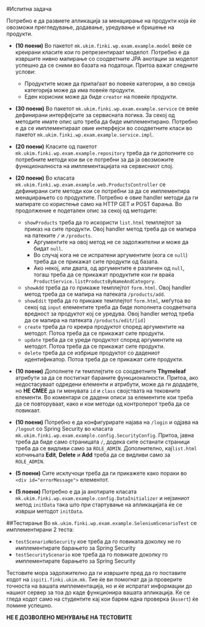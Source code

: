 #Испитна задача

Потребно е да развиете апликација за менаџирање на продукти која ќе овозможи прегледување, додавање, уредување и бришење 
на продукти. 

- **(10 поени)** Во пакетот `mk.ukim.finki.wp.exam.example.model` веќе се креирани класите кои го репрезентираат моделот. 
Потребно е да извршите нивно мапирање со соодветните JPA анотации за моделот успешно да се сними во базата на податоци. 
Притоа важат следните услови: 
  - Продуктите може да припаѓаат во повеќе категории, а во секоја категорија може да има повеќе продукти.
  - Еден корисник може да биде `creator` на повеќе продукти. 

- **(30 поени)** Во пакетот `mk.ukim.finki.wp.exam.example.service` се веќе дефинирани интерфејсите за сервисната логика. 
За секој од методите имате опис што треба да биде имплементирано. Потребно е да се имплементираат овие интерфејси во 
соодветните класи во пакетот `mk.ukim.finki.wp.exam.example.service.impl`. 

- **(20 поени)** Класите од пакетот `mk.ukim.finki.wp.exam.example.repository` треба да ги дополните со потребните методи 
кои ви се потребни за да ја овозможите функционалноста на имплементацијата на сервисниот слој.

- **(20 поени)** Во класата `mk.ukim.finki.wp.exam.example.web.ProductsController` се дефинирани сите методи кои се 
потребни за да се имплементира менаџирањето со продуктите. Потребно е овие handler методи да ги мапирате со користење 
само на HTTP GET и POST барања. Во продолжение е подетален опис за секој од методите:  
     - `showProducts` треба да го искористи `list.html` темплејтот за приказ на сите продукти. Овој handler метод треба да 
     се мапира на патеките `/` и `/products`. 
       - Аргументите на овој метод не се задолжителни и може да бидат `null`. 
       - Во случај кога не се испратени аргументите (кога се `null`) треба да се прикажат сите продукти од базата. 
       - Ако некој, или двата, од аргументите е различен од `null`, тогаш треба да се прикажат продуктите кои ги враќа 
       `ProductService.listProductsByNameAndCategory`.  
     - `showAdd` треба да го прикаже темплејтот `form.html`. Овој handler метод треба да се мапира на патеката `/products/add`. 
     - `showEdit` треба да го прикаже темплејтот `form.html`, меѓутоа во секој од `input` елементите треба да биде пополнета 
     соодветната вредност за продуктот кој се уредува. Овој handler метод треба да се мапира на патеката `/products/edit/[id]`
     - `create` треба да го креира продуктот според аргументите на методот. Потоа треба да се прикажат сите продукти.
     - `update` треба да се уреди продуктот според аргументите на методот. Потоа треба да се прикажат сите продукти.
     - `delete` треба да се избрише продуктот со дадениот идентификатор. Потоа треба да се прикажат сите продукти. 
     
 - **(10 поени)** Дополнете ги темплејтите со соодветните **Thymeleaf** атрибути за да се постигнат бараните функционалности. 
 Притоа, ако недостасуваат одредени елементи и атрибути, може да ги додадете, но **НЕ СМЕЕ** да ги менувата `id` и 
 `class` својствата на тековните елементи. Во коментари се дадени описи за елементите кои треба да се повторуваат, како 
 и кои методи од контролерот треба да се повикаат.   
 
 - **(10 поени)** Потребно е да конфигурирате најава на `/login` и одјава на `/logout` со Spring Security во класата 
 `mk.ukim.finki.wp.exam.example.config.SecurityConfig`. Притоа, јавна треба да биде само страницата `/`, додека сите 
 останати страници треба да се видливи само за `ROLE_ADMIN`. Дополнително, кај`list.html` копчињата **Edit**, **Delete** 
 и **Add** треба да се видливи само за `ROLE_ADMIN`.
 
- **(5 поени)** Сите исклучоци треба да ги прикажете како пораки во `<div id="errorMessage">` елементот.

- **(5 поени)** Потребно е да ја анотирате класата `mk.ukim.finki.wp.exam.example.config.DataInitializer` и нејзиниот 
метод `initData` така што при стартување на апликацијата ќе се изврши методот `initData`.
  
   
##Тестирање
Во `mk.ukim.finki.wp.exam.example.SeleniumScenarioTest` се имплементирани 2 теста: 
- `testScenarioNoSecurity` кое треба да го повиката доколку не го имплементирате барањето за Spring Security
- `testSecurityScenario` кое треба да го повикате доколку го имплементирате барањето за Spring Security

Тестовите мора задолжително да ги извршите пред да го поставите кодот на `ispiti.finki.ukim.mk`. Тие ќе ви помогнат да 
ја проверите точноста на вашата имплементација, но и ќе испратат информации до нашиот сервер за тоа до каде функционира 
вашата апликација. Ќе се гледа кодот само на студентите кај кои барем една проверка (`Assert`) ќе помине успешно. 

**НЕ Е ДОЗВОЛЕНО МЕНУВАЊЕ НА ТЕСТОВИТЕ**
   